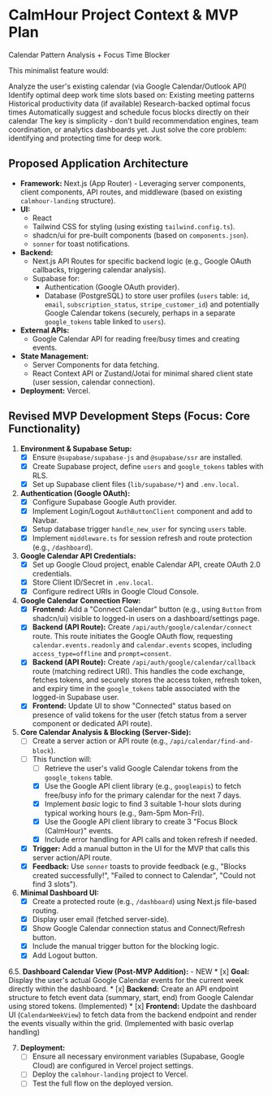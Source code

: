 # CalmHour Project Context & MVP Plan

Calendar Pattern Analysis + Focus Time Blocker

This minimalist feature would:

Analyze the user's existing calendar (via Google Calendar/Outlook API)
Identify optimal deep work time slots based on:
Existing meeting patterns
Historical productivity data (if available)
Research-backed optimal focus times
Automatically suggest and schedule focus blocks directly on their calendar
The key is simplicity - don't build recommendation engines, team coordination, or analytics dashboards yet. Just solve the core problem: identifying and protecting time for deep work.

## Proposed Application Architecture

*   **Framework:** Next.js (App Router) - Leveraging server components, client components, API routes, and middleware (based on existing `calmhour-landing` structure).
*   **UI:**
    *   React
    *   Tailwind CSS for styling (using existing `tailwind.config.ts`).
    *   shadcn/ui for pre-built components (based on `components.json`).
    *   `sonner` for toast notifications.
*   **Backend:**
    *   Next.js API Routes for specific backend logic (e.g., Google OAuth callbacks, triggering calendar analysis).
    *   Supabase for:
        *   Authentication (Google OAuth provider).
        *   Database (PostgreSQL) to store user profiles (`users` table: `id`, `email`, `subscription_status`, `stripe_customer_id`) and potentially Google Calendar tokens (securely, perhaps in a separate `google_tokens` table linked to `users`).
*   **External APIs:**
    *   Google Calendar API for reading free/busy times and creating events.
*   **State Management:**
    *   Server Components for data fetching.
    *   React Context API or Zustand/Jotai for minimal shared client state (user session, calendar connection).
*   **Deployment:** Vercel.

## Revised MVP Development Steps (Focus: Core Functionality)

1.  **Environment & Supabase Setup:**
    *   [x] Ensure `@supabase/supabase-js` and `@supabase/ssr` are installed.
    *   [x] Create Supabase project, define `users` and `google_tokens` tables with RLS.
    *   [x] Set up Supabase client files (`lib/supabase/*`) and `.env.local`.

2.  **Authentication (Google OAuth):**
    *   [x] Configure Supabase Google Auth provider.
    *   [x] Implement Login/Logout `AuthButtonClient` component and add to Navbar.
    *   [x] Setup database trigger `handle_new_user` for syncing `users` table.
    *   [x] Implement `middleware.ts` for session refresh and route protection (e.g., `/dashboard`).

3.  **Google Calendar API Credentials:**
    *   [x] Set up Google Cloud project, enable Calendar API, create OAuth 2.0 credentials.
    *   [x] Store Client ID/Secret in `.env.local`.
    *   [x] Configure redirect URIs in Google Cloud Console.

4.  **Google Calendar Connection Flow:**
    *   [x] **Frontend:** Add a "Connect Calendar" button (e.g., using `Button` from shadcn/ui) visible to logged-in users on a dashboard/settings page.
    *   [x] **Backend (API Route):** Create `/api/auth/google/calendar/connect` route. This route initiates the Google OAuth flow, requesting `calendar.events.readonly` and `calendar.events` scopes, including `access_type=offline` and `prompt=consent`.
    *   [x] **Backend (API Route):** Create `/api/auth/google/calendar/callback` route (matching redirect URI). This handles the code exchange, fetches tokens, and securely stores the access token, refresh token, and expiry time in the `google_tokens` table associated with the logged-in Supabase user.
    *   [x] **Frontend:** Update UI to show "Connected" status based on presence of valid tokens for the user (fetch status from a server component or dedicated API route).

5.  **Core Calendar Analysis & Blocking (Server-Side):**
    *   [ ] Create a server action or API route (e.g., `/api/calendar/find-and-block`).
    *   [ ] This function will:
        *   [ ] Retrieve the user's valid Google Calendar tokens from the `google_tokens` table.
        *   [x] Use the Google API client library (e.g., `googleapis`) to fetch free/busy info for the primary calendar for the next 7 days.
        *   [x] Implement *basic* logic to find 3 suitable 1-hour slots during typical working hours (e.g., 9am-5pm Mon-Fri).
        *   [x] Use the Google API client library to create 3 "Focus Block (CalmHour)" events.
        *   [x] Include error handling for API calls and token refresh if needed.
    *   [x] **Trigger:** Add a manual button in the UI for the MVP that calls this server action/API route.
    *   [x] **Feedback:** Use `sonner` toasts to provide feedback (e.g., "Blocks created successfully!", "Failed to connect to Calendar", "Could not find 3 slots").

6.  **Minimal Dashboard UI:**
    *   [x] Create a protected route (e.g., `/dashboard`) using Next.js file-based routing.
    *   [x] Display user email (fetched server-side).
    *   [x] Show Google Calendar connection status and Connect/Refresh button.
    *   [x] Include the manual trigger button for the blocking logic.
    *   [x] Add Logout button.

6.5. **Dashboard Calendar View (Post-MVP Addition):** - NEW
    *   [x] **Goal:** Display the user's actual Google Calendar events for the current week directly within the dashboard.
    *   [x] **Backend:** Create an API endpoint structure to fetch event data (summary, start, end) from Google Calendar using stored tokens. (Implemented)
    *   [x] **Frontend:** Update the dashboard UI (`CalendarWeekView`) to fetch data from the backend endpoint and render the events visually within the grid. (Implemented with basic overlap handling)

7.  **Deployment:**
    *   [ ] Ensure all necessary environment variables (Supabase, Google Cloud) are configured in Vercel project settings.
    *   [ ] Deploy the `calmhour-landing` project to Vercel.
    *   [ ] Test the full flow on the deployed version. 